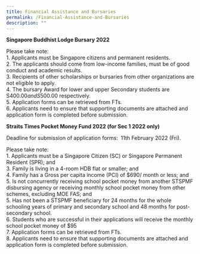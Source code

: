 ```yaml
---
title: Financial Assistance and Bursaries
permalink: /Financial-Assistance-and-Bursaries
description: ""
---
```

**Singapore Buddhist Lodge Bursary 2022**

  

Please take note:<br>
1\. Applicants must be Singapore citizens and permanent residents.<br>
2. The applicants should come from low-income families, must be of good conduct and academic results. <br>
3. Recipients of other scholarships or bursaries from other organizations are not eligible to apply. <br>
4. The bursary Award for lower and upper Secondary students are S$400.00 and S$500.00 respectively.<br>
5. Application forms can be retrieved from FTs. <br>
6. Applicants need to ensure that supporting documents are attached and application form is completed before submission.

**Straits Times Pocket Money Fund 2022 (for Sec 1 2022 only)**

Deadline for submission of application forms:  11th February 2022 (Fri).  

  

Please take note:<br>
1\. Applicants must be a Singapore Citizen (SC) or Singapore Permanent Resident (SPR); and<br>
3. Family is living in a 4-room HDB flat or smaller; and<br>
4. Family has a Gross per capita income (PCI) of $690/ month or less; and<br>
5. Is not concurrently receiving school pocket money from another STSPMF disbursing agency or receiving monthly school pocket money from other schemes, excluding MOE FAS; and<br>
5. Has not been a STSPMF beneficiary for 24 months for the whole schooling years of primary and secondary school and 48 months for post-secondary school.<br>
6. Students who are successful in their applications will receive the monthly school pocket money of $95 <br>
7. Application forms can be retrieved from FTs. <br>
8. Applicants need to ensure that supporting documents are attached and application form is completed before submission.